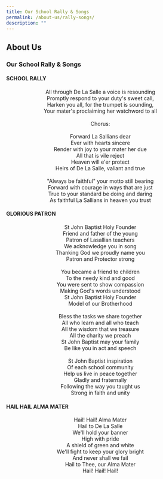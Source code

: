 ```yaml
---
title: Our School Rally & Songs
permalink: /about-us/rally-songs/
description: ""
---
```

## About Us

### Our School Rally & Songs

#### SCHOOL RALLY 

<p align="center"> All through De La Salle a voice is resounding<br>
Promptly respond to your duty's sweet call,<br>
Harken you all, for the trumpet is sounding,<br>
Your mater's proclaiming her watchword to all<br><br>
Chorus:<br><br>
Forward La Sallians dear<br>
Ever with hearts sincere <br>
Render with joy to your mater her due<br>
All that is vile reject<br>
Heaven will e'er protect<br>
Heirs of De La Salle, valiant and true<br><br>
"Always be faithful" your motto still bearing<br>
Forward with courage in ways that are just<br>
True to your standard be doing and daring<br>
As faithful La Sallians in heaven you trust </p>


#### GLORIOUS PATRON

<p align="center"> St John Baptist Holy Founder<br>
Friend and father of the young <br>
Patron of Lasallian teachers<br>
We acknowledge you in song<br>
Thanking God we proudly name you<br>
Patron and Protector strong<br><br>
You became a friend to children<br>
To the needy kind and good<br>
You were sent to show compassion<br>
Making God's words understood<br>
St John Baptist Holy Founder<br>
Model of our Brotherhood<br><br>
Bless the tasks we share together<br>
All who learn and all who teach<br>
All the wisdom that we treasure<br>
All the charity we preach<br>
St John Baptist may your family<br>
Be like you in act and speech<br><br>
St John Baptist inspiration<br>
Of each school community<br>
Help us live in peace together<br>
Gladly and fraternally<br>
Following the way you taught us<br>
Strong in faith and unity</p>

#### HAIL HAIL ALMA MATER

<p align="center"> Hail! Hail! Alma Mater<br>
Hail to De La Salle<br>
We'll hold your banner<br>
High with pride<br>
A shield of green and white<br>
We'll fight to keep your glory bright<br>
And never shall we fail<br>
Hail to Thee, our Alma Mater<br>
Hail! Hail! Hail!

